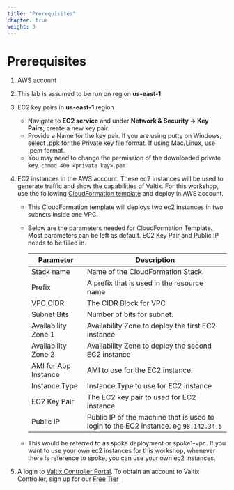 ```yaml
---
title: "Prerequisites"
chapter: true
weight: 3
---
```


# Prerequisites

1. AWS account
2. This lab is assumed to be run on region **us-east-1**
3. EC2 key pairs in **us-east-1** region

     * Navigate to **EC2 service** and under **Network & Security -> Key Pairs**, create a new key pair.
     * Provide a Name for the key pair. If you are using putty on Windows, select .ppk for the Private key file format. If using Mac/Linux, use .pem format.
     * You may need to change the permission of the downloaded private key. `chmod 400 <private key>.pem`
 
4. EC2 instances in the AWS account. These ec2 instances will be used to generate traffic and show the capabilities of Valtix. For this workshop, use the following [CloudFormation template](https://console.aws.amazon.com/cloudformation/home?region=us-east-1#/stacks/quickcreate?templateUrl=https%3A%2F%2Fvaltix-public.s3.amazonaws.com%2Fcloud-formation%2Fvaltix-datapath.yml&stackName=spoke1-vpc&param_AppAMI=valtix-default&param_BastionHost=no&param_InstanceType=t3a.small&param_KeyPairName=&param_Prefix=spoke1&param_SubnetBits=8&param_VPCCidr=10.0.0.0%2F16&param_ValtixResources=no&param_Zone1=us-east-1a&param_Zone2=us-east-1b) and deploy in AWS account.
    
     * This CloudFormation template will deploys two ec2 instances in two subnets inside one VPC. 
     * Below are the parameters needed for CloudFormation Template. Most parameters can be left as default. EC2 Key Pair and Public IP needs to be filled in.   

        Parameter | Description
        ----------|-------------
        Stack name| Name of the CloudFormation Stack.
        Prefix | A prefix that is used in the resource name
        VPC CIDR | The CIDR Block for VPC
        Subnet Bits | Number of bits for subnet.
        Availability Zone 1| Availability Zone to deploy the first EC2 instance
        Availability Zone 2| Availability Zone to deploy the second EC2 instance
        AMI for App Instance| AMI to use for the EC2 instance.
        Instance Type | Instance Type to use for EC2 instance
        EC2 Key Pair | The EC2 key pair to used for EC2 instance.
        Public IP | Public IP of the machine that is used to login to the EC2 instance. eg `98.142.34.5`
     
     * This would be referred to as spoke deployment or spoke1-vpc. If you want to use your own ec2 instances for this workshop, whenever there is reference to spoke, you can use your own ec2 instances.


5. A login to [Valtix Controller Portal](https://prod1-dashboard.vtxsecurityservices.com/). To obtain an account to Valtix Controller, sign up for our [Free Tier](https://valtix.com/sign-up/)

